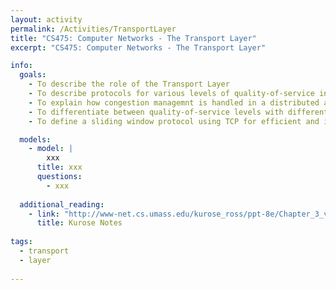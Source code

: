 ```yaml
---
layout: activity
permalink: /Activities/TransportLayer
title: "CS475: Computer Networks - The Transport Layer"
excerpt: "CS475: Computer Networks - The Transport Layer"

info:
  goals: 
    - To describe the role of the Transport Layer
    - To describe protocols for various levels of quality-of-service including UDP and TCP
    - To explain how congestion managemnt is handled in a distributed and passive manner using TCP
    - To differentiate between quality-of-service levels with different Transport Layer protocols
    - To define a sliding window protocol using TCP for efficient and in-order buffered communications

  models:
    - model: |
        xxx
      title: xxx
      questions:
        - xxx
        
  additional_reading:
    - link: "http://www-net.cs.umass.edu/kurose_ross/ppt-8e/Chapter_3_v8.0.pptx"
      title: Kurose Notes
          
tags:
  - transport
  - layer
 
---
```


